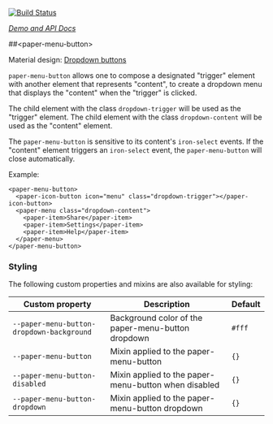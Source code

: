 
<!---

This README is automatically generated from the comments in these files:
paper-menu-button-animations.html  paper-menu-button.html

Edit those files, and our readme bot will duplicate them over here!
Edit this file, and the bot will squash your changes :)

-->

[![Build Status](https://travis-ci.org/PolymerElements/paper-menu-button.svg?branch=master)](https://travis-ci.org/PolymerElements/paper-menu-button)

_[Demo and API Docs](https://elements.polymer-project.org/elements/paper-menu-button)_


##&lt;paper-menu-button&gt;


Material design: [Dropdown buttons](https://www.google.com/design/spec/components/buttons.html#buttons-dropdown-buttons)

`paper-menu-button` allows one to compose a designated "trigger" element with
another element that represents "content", to create a dropdown menu that
displays the "content" when the "trigger" is clicked.

The child element with the class `dropdown-trigger` will be used as the
"trigger" element. The child element with the class `dropdown-content` will be
used as the "content" element.

The `paper-menu-button` is sensitive to its content's `iron-select` events. If
the "content" element triggers an `iron-select` event, the `paper-menu-button`
will close automatically.

Example:

    <paper-menu-button>
      <paper-icon-button icon="menu" class="dropdown-trigger"></paper-icon-button>
      <paper-menu class="dropdown-content">
        <paper-item>Share</paper-item>
        <paper-item>Settings</paper-item>
        <paper-item>Help</paper-item>
      </paper-menu>
    </paper-menu-button>

### Styling

The following custom properties and mixins are also available for styling:

Custom property | Description | Default
----------------|-------------|----------
`--paper-menu-button-dropdown-background` | Background color of the paper-menu-button dropdown | `#fff`
`--paper-menu-button` | Mixin applied to the paper-menu-button | `{}`
`--paper-menu-button-disabled` | Mixin applied to the paper-menu-button when disabled | `{}`
`--paper-menu-button-dropdown` | Mixin applied to the paper-menu-button dropdown | `{}`




<!-- No docs for <paper-menu-grow-height-animation> found. -->

<!-- No docs for <paper-menu-grow-width-animation> found. -->

<!-- No docs for <paper-menu-shrink-height-animation> found. -->

<!-- No docs for <paper-menu-shrink-width-animation> found. -->
